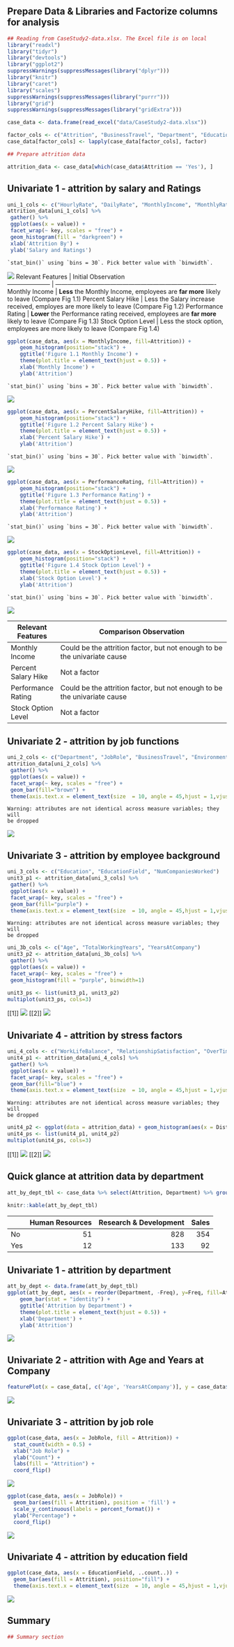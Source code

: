 Prepare Data & Libraries and Factorize columns for analysis
-----------------------------------------------------------

``` r
## Reading from CaseStudy2-data.xlsx. The Excel file is on local
library("readxl")
library("tidyr")
library("devtools")
library("ggplot2")
suppressWarnings(suppressMessages(library("dplyr")))
library("knitr")
library("caret")
library("scales")
suppressWarnings(suppressMessages(library("purrr")))
library("grid")
suppressWarnings(suppressMessages(library("gridExtra")))
```

``` r
case_data <- data.frame(read_excel("data/CaseStudy2-data.xlsx"))

factor_cols <- c("Attrition", "BusinessTravel", "Department", "Education", "EducationField", "EnvironmentSatisfaction", "Gender", "JobInvolvement", "JobLevel", "JobRole", "JobSatisfaction", "MaritalStatus", "OverTime")
case_data[factor_cols] <- lapply(case_data[factor_cols], factor)

## Prepare attrition data

attrition_data <- case_data[which(case_data$Attrition == 'Yes'), ]
```

Univariate 1 - attrition by salary and Ratings
----------------------------------------------

``` r
uni_1_cols <- c("HourlyRate", "DailyRate", "MonthlyIncome", "MonthlyRate", "PercentSalaryHike", "StockOptionLevel", "PerformanceRating")
attrition_data[uni_1_cols] %>%
 gather() %>%     
 ggplot(aes(x = value)) +                     
 facet_wrap(~ key, scales = "free") +  
 geom_histogram(fill = "darkgreen") +
 xlab('Attrition By') + 
 ylab('Salary and Ratings')
```

    `stat_bin()` using `bins = 30`. Pick better value with `binwidth`.

![](CaseStudy2_files/figure-markdown_github/unnamed-chunk-4-1.png)
Relevant Features \| Initial Observation  
——————— \| ——————————————————————————- Monthly Income \| **Less** the
Monthly Income, employees are **far more** likely to leave (Compare Fig
1.1) Percent Salary Hike \| Less the Salary increase received, employes
are more likely to leave (Compare Fig 1.2) Performance Rating \|
**Lower** the Performance rating received, employees are **far more**
likely to leave (Compare Fig 1.3) Stock Option Level \| Less the stock
option, employees are more likely to leave (Compare Fig 1.4)

``` r
ggplot(case_data, aes(x = MonthlyIncome, fill=Attrition)) + 
    geom_histogram(position="stack") +
    ggtitle('Figure 1.1 Monthly Income') + 
    theme(plot.title = element_text(hjust = 0.5)) +
    xlab('Monthly Income') + 
    ylab('Attrition')
```

    `stat_bin()` using `bins = 30`. Pick better value with `binwidth`.

![](CaseStudy2_files/figure-markdown_github/unnamed-chunk-5-1.png)

``` r
ggplot(case_data, aes(x = PercentSalaryHike, fill=Attrition)) + 
    geom_histogram(position="stack") +
    ggtitle('Figure 1.2 Percent Salary Hike') + 
    theme(plot.title = element_text(hjust = 0.5)) +
    xlab('Percent Salary Hike') + 
    ylab('Attrition')
```

    `stat_bin()` using `bins = 30`. Pick better value with `binwidth`.

![](CaseStudy2_files/figure-markdown_github/unnamed-chunk-5-2.png)

``` r
ggplot(case_data, aes(x = PerformanceRating, fill=Attrition)) + 
    geom_histogram(position="stack") +
    ggtitle('Figure 1.3 Performance Rating') + 
    theme(plot.title = element_text(hjust = 0.5)) +
    xlab('Performance Rating') + 
    ylab('Attrition')
```

    `stat_bin()` using `bins = 30`. Pick better value with `binwidth`.

![](CaseStudy2_files/figure-markdown_github/unnamed-chunk-5-3.png)

``` r
ggplot(case_data, aes(x = StockOptionLevel, fill=Attrition)) + 
    geom_histogram(position="stack") +
    ggtitle('Figure 1.4 Stock Option Level') + 
    theme(plot.title = element_text(hjust = 0.5)) +
    xlab('Stock Option Level') + 
    ylab('Attrition')
```

    `stat_bin()` using `bins = 30`. Pick better value with `binwidth`.

![](CaseStudy2_files/figure-markdown_github/unnamed-chunk-5-4.png)

<table>
<colgroup>
<col style="width: 21%" />
<col style="width: 79%" />
</colgroup>
<thead>
<tr class="header">
<th>Relevant Features</th>
<th>Comparison Observation</th>
</tr>
</thead>
<tbody>
<tr class="odd">
<td>Monthly Income</td>
<td>Could be the attrition factor, but not enough to be the univariate cause</td>
</tr>
<tr class="even">
<td>Percent Salary Hike</td>
<td>Not a factor</td>
</tr>
<tr class="odd">
<td>Performance Rating</td>
<td>Could be the attrition factor, but not enough to be the univariate cause</td>
</tr>
<tr class="even">
<td>Stock Option Level</td>
<td>Not a factor</td>
</tr>
</tbody>
</table>

Univariate 2 - attrition by job functions
-----------------------------------------

``` r
uni_2_cols <- c("Department", "JobRole", "BusinessTravel", "EnvironmentSatisfaction", "JobInvolvement", "JobLevel")
attrition_data[uni_2_cols] %>%
 gather() %>%     
 ggplot(aes(x = value)) +                     
 facet_wrap(~ key, scales = "free") +  
 geom_bar(fill="brown") +
 theme(axis.text.x = element_text(size  = 10, angle = 45,hjust = 1,vjust = 1))
```

    Warning: attributes are not identical across measure variables; they will
    be dropped

![](CaseStudy2_files/figure-markdown_github/unnamed-chunk-6-1.png)

Univariate 3 - attrition by employee background
-----------------------------------------------

``` r
uni_3_cols <- c("Education", "EducationField", "NumCompaniesWorked")
unit3_p1 <- attrition_data[uni_3_cols] %>%
 gather() %>%     
 ggplot(aes(x = value)) +                     
 facet_wrap(~ key, scales = "free") +  
 geom_bar(fill="purple") +
 theme(axis.text.x = element_text(size  = 10, angle = 45,hjust = 1,vjust = 1))
```

    Warning: attributes are not identical across measure variables; they will
    be dropped

``` r
uni_3b_cols <- c("Age", "TotalWorkingYears", "YearsAtCompany")
unit3_p2 <- attrition_data[uni_3b_cols] %>%
 gather() %>%     
 ggplot(aes(x = value)) +                     
 facet_wrap(~ key, scales = "free") +  
 geom_histogram(fill = "purple", binwidth=1)

unit3_ps <- list(unit3_p1, unit3_p2)
multiplot(unit3_ps, cols=3)
```

\[\[1\]\]
![](CaseStudy2_files/figure-markdown_github/unnamed-chunk-7-1.png)
\[\[2\]\]
![](CaseStudy2_files/figure-markdown_github/unnamed-chunk-7-2.png)

Univariate 4 - attrition by stress factors
------------------------------------------

``` r
uni_4_cols <- c("WorkLifeBalance", "RelationshipSatisfaction", "OverTime", "TrainingTimesLastYear")
unit4_p1 <- attrition_data[uni_4_cols] %>%
 gather() %>%     
 ggplot(aes(x = value)) +                     
 facet_wrap(~ key, scales = "free") +  
 geom_bar(fill="blue") +
 theme(axis.text.x = element_text(size  = 10, angle = 45,hjust = 1,vjust = 1))
```

    Warning: attributes are not identical across measure variables; they will
    be dropped

``` r
unit4_p2 <- ggplot(data = attrition_data) + geom_histogram(aes(x = DistanceFromHome), fill = "blue", binwidth=1)
unit4_ps <- list(unit4_p1, unit4_p2)
multiplot(unit4_ps, cols=3)
```

\[\[1\]\]
![](CaseStudy2_files/figure-markdown_github/unnamed-chunk-8-1.png)
\[\[2\]\]
![](CaseStudy2_files/figure-markdown_github/unnamed-chunk-8-2.png)

Quick glance at attrition data by department
--------------------------------------------

``` r
att_by_dept_tbl <- case_data %>% select(Attrition, Department) %>% group_by(Department) %>% arrange(Department) %>% table()

knitr::kable(att_by_dept_tbl)
```

|     |  Human Resources|  Research & Development|  Sales|
|-----|----------------:|-----------------------:|------:|
| No  |               51|                     828|    354|
| Yes |               12|                     133|     92|

Univariate 1 - attrition by department
--------------------------------------

``` r
att_by_dept <- data.frame(att_by_dept_tbl)
ggplot(att_by_dept, aes(x = reorder(Department, -Freq), y=Freq, fill=Attrition)) + 
    geom_bar(stat = "identity") + 
    ggtitle('Attrition by Department') + 
    theme(plot.title = element_text(hjust = 0.5)) +
    xlab('Department') + 
    ylab('Attrition')
```

![](CaseStudy2_files/figure-markdown_github/unnamed-chunk-10-1.png)

Univariate 2 - attrition with Age and Years at Company
------------------------------------------------------

``` r
featurePlot(x = case_data[, c('Age', 'YearsAtCompany')], y = case_data$Attrition, plot = "density", auto.key = list(columns = 2))
```

![](CaseStudy2_files/figure-markdown_github/unnamed-chunk-11-1.png)

Univariate 3 - attrition by job role
------------------------------------

``` r
ggplot(case_data, aes(x = JobRole, fill = Attrition)) +
  stat_count(width = 0.5) +
  xlab("Job Role") +
  ylab("Count") +
  labs(fill = "Attrition") +
  coord_flip()
```

![](CaseStudy2_files/figure-markdown_github/unnamed-chunk-12-1.png)

``` r
ggplot(case_data, aes(x = JobRole)) + 
  geom_bar(aes(fill = Attrition), position = 'fill') + 
  scale_y_continuous(labels = percent_format()) +
  ylab("Percentage") +
  coord_flip()
```

![](CaseStudy2_files/figure-markdown_github/unnamed-chunk-12-2.png)

Univariate 4 - attrition by education field
-------------------------------------------

``` r
ggplot(case_data, aes(x = EducationField, ..count..)) +
  geom_bar(aes(fill = Attrition), position="fill") +
  theme(axis.text.x = element_text(size  = 10, angle = 45,hjust = 1,vjust = 1))
```

![](CaseStudy2_files/figure-markdown_github/unnamed-chunk-13-1.png)

Summary
-------

``` r
## Summary section
```
